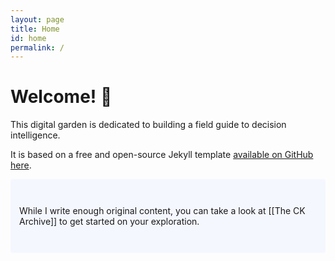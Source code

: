 ```yaml
---
layout: page
title: Home
id: home
permalink: /
---
```


# Welcome! 🌱

This digital garden is dedicated to building a field guide to decision intelligence.

It is based on a free and open-source Jekyll template [available on GitHub here](https://github.com/maximevaillancourt/digital-garden-jekyll-template).

<p style="padding: 3em 1em; background: #f5f7ff; border-radius: 4px;">
  While I write enough original content, you can take a look at [[The CK Archive]] to get started on your exploration.
</p>

<style>
  .wrapper {
    max-width: 46em;
  }
</style>